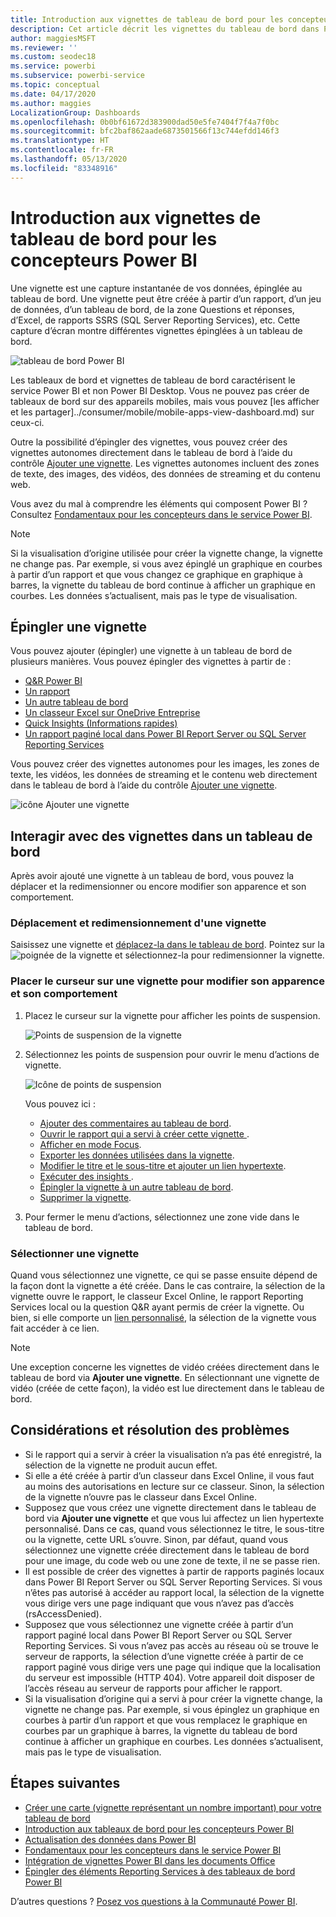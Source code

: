 ```yaml
---
title: Introduction aux vignettes de tableau de bord pour les concepteurs Power BI
description: Cet article décrit les vignettes du tableau de bord dans Power BI, notamment celles créées à partir de rapports SQL Server Reporting Services (SSRS).
author: maggiesMSFT
ms.reviewer: ''
ms.custom: seodec18
ms.service: powerbi
ms.subservice: powerbi-service
ms.topic: conceptual
ms.date: 04/17/2020
ms.author: maggies
LocalizationGroup: Dashboards
ms.openlocfilehash: 0b0bf61672d383900dad50e5fe7404f7f4a7f0bc
ms.sourcegitcommit: bfc2baf862aade6873501566f13c744efdd146f3
ms.translationtype: HT
ms.contentlocale: fr-FR
ms.lasthandoff: 05/13/2020
ms.locfileid: "83348916"
---
```

# <a name="intro-to-dashboard-tiles-for-power-bi-designers"></a>Introduction aux vignettes de tableau de bord pour les concepteurs Power BI

Une vignette est une capture instantanée de vos données, épinglée au tableau de bord. Une vignette peut être créée à partir d’un rapport, d’un jeu de données, d’un tableau de bord, de la zone Questions et réponses, d’Excel, de rapports SSRS (SQL Server Reporting Services), etc.  Cette capture d’écran montre différentes vignettes épinglées à un tableau de bord.

![tableau de bord Power BI](media/service-dashboard-tiles/power-bi-dashboard.png)

Les tableaux de bord et vignettes de tableau de bord caractérisent le service Power BI et non Power BI Desktop. Vous ne pouvez pas créer de tableaux de bord sur des appareils mobiles, mais vous pouvez [les afficher et les partager]../consumer/mobile/mobile-apps-view-dashboard.md) sur ceux-ci.

Outre la possibilité d’épingler des vignettes, vous pouvez créer des vignettes autonomes directement dans le tableau de bord à l’aide du contrôle [Ajouter une vignette](service-dashboard-add-widget.md). Les vignettes autonomes incluent des zones de texte, des images, des vidéos, des données de streaming et du contenu web.

Vous avez du mal à comprendre les éléments qui composent Power BI ? Consultez [Fondamentaux pour les concepteurs dans le service Power BI](../fundamentals/service-basic-concepts.md).

> [!NOTE]
> Si la visualisation d’origine utilisée pour créer la vignette change, la vignette ne change pas.  Par exemple, si vous avez épinglé un graphique en courbes à partir d’un rapport et que vous changez ce graphique en graphique à barres, la vignette du tableau de bord continue à afficher un graphique en courbes. Les données s’actualisent, mais pas le type de visualisation.
> 
> 

## <a name="pin-a-tile"></a>Épingler une vignette
Vous pouvez ajouter (épingler) une vignette à un tableau de bord de plusieurs manières. Vous pouvez épingler des vignettes à partir de :

* [Q&R Power BI](service-dashboard-pin-tile-from-q-and-a.md)
* [Un rapport](service-dashboard-pin-tile-from-report.md)
* [Un autre tableau de bord](service-pin-tile-to-another-dashboard.md)
* [Un classeur Excel sur OneDrive Entreprise](service-dashboard-pin-tile-from-excel.md)
* [Quick Insights (Informations rapides)](service-insights.md)
* [Un rapport paginé local dans Power BI Report Server ou SQL Server Reporting Services](https://docs.microsoft.com/sql/reporting-services/pin-reporting-services-items-to-power-bi-dashboards)

Vous pouvez créer des vignettes autonomes pour les images, les zones de texte, les vidéos, les données de streaming et le contenu web directement dans le tableau de bord à l’aide du contrôle [Ajouter une vignette](service-dashboard-add-widget.md).

  ![icône Ajouter une vignette](media/service-dashboard-tiles/add_widgetnew.png)

## <a name="interact-with-tiles-on-a-dashboard"></a>Interagir avec des vignettes dans un tableau de bord
Après avoir ajouté une vignette à un tableau de bord, vous pouvez la déplacer et la redimensionner ou encore modifier son apparence et son comportement.

### <a name="move-and-resize-a-tile"></a>Déplacement et redimensionnement d'une vignette
Saisissez une vignette et [déplacez-la dans le tableau de bord](service-dashboard-edit-tile.md). Pointez sur la ![poignée de la vignette](media/service-dashboard-tiles/resize-handle.jpg) et sélectionnez-la pour redimensionner la vignette.

### <a name="hover-over-a-tile-to-change-the-appearance-and-behavior"></a>Placer le curseur sur une vignette pour modifier son apparence et son comportement
1. Placez le curseur sur la vignette pour afficher les points de suspension.
   
    ![Points de suspension de la vignette](media/service-dashboard-tiles/ellipses_new.png)
2. Sélectionnez les points de suspension pour ouvrir le menu d’actions de vignette.
   
    ![Icône de points de suspension](media/service-dashboard-tiles/power-bi-tile-menu.png)
   
    Vous pouvez ici :
   
     * [Ajouter des commentaires au tableau de bord](../consumer/end-user-comment.md).
     * [Ouvrir le rapport qui a servi à créer cette vignette ](../consumer/end-user-reports.md).  
     * [Afficher en mode Focus](../consumer/end-user-focus.md).   
     * [Exporter les données utilisées dans la vignette](../visuals/power-bi-visualization-export-data.md).
     * [Modifier le titre et le sous-titre et ajouter un lien hypertexte](service-dashboard-edit-tile.md). 
     * [Exécuter des insights ](service-insights.md). 
     * [Épingler la vignette à un autre tableau de bord](service-pin-tile-to-another-dashboard.md).
     * [Supprimer la vignette](service-dashboard-edit-tile.md).

3. Pour fermer le menu d’actions, sélectionnez une zone vide dans le tableau de bord.

### <a name="select-a-tile"></a>Sélectionner une vignette
Quand vous sélectionnez une vignette, ce qui se passe ensuite dépend de la façon dont la vignette a été créée. Dans le cas contraire, la sélection de la vignette ouvre le rapport, le classeur Excel Online, le rapport Reporting Services local ou la question Q&R ayant permis de créer la vignette. Ou bien, si elle comporte un [lien personnalisé](service-dashboard-edit-tile.md), la sélection de la vignette vous fait accéder à ce lien.

> [!NOTE]
> Une exception concerne les vignettes de vidéo créées directement dans le tableau de bord via **Ajouter une vignette**. En sélectionnant une vignette de vidéo (créée de cette façon), la vidéo est lue directement dans le tableau de bord.   
> 
> 

## <a name="considerations-and-troubleshooting"></a>Considérations et résolution des problèmes

* Si le rapport qui a servir à créer la visualisation n’a pas été enregistré, la sélection de la vignette ne produit aucun effet.
* Si elle a été créée à partir d’un classeur dans Excel Online, il vous faut au moins des autorisations en lecture sur ce classeur. Sinon, la sélection de la vignette n’ouvre pas le classeur dans Excel Online.
* Supposez que vous créez une vignette directement dans le tableau de bord via **Ajouter une vignette** et que vous lui affectez un lien hypertexte personnalisé. Dans ce cas, quand vous sélectionnez le titre, le sous-titre ou la vignette, cette URL s’ouvre. Sinon, par défaut, quand vous sélectionnez une vignette créée directement dans le tableau de bord pour une image, du code web ou une zone de texte, il ne se passe rien.
* Il est possible de créer des vignettes à partir de rapports paginés locaux dans Power BI Report Server ou SQL Server Reporting Services. Si vous n’êtes pas autorisé à accéder au rapport local, la sélection de la vignette vous dirige vers une page indiquant que vous n’avez pas d’accès (rsAccessDenied).
* Supposez que vous sélectionnez une vignette créée à partir d’un rapport paginé local dans Power BI Report Server ou SQL Server Reporting Services. Si vous n’avez pas accès au réseau où se trouve le serveur de rapports, la sélection d’une vignette créée à partir de ce rapport paginé vous dirige vers une page qui indique que la localisation du serveur est impossible (HTTP 404). Votre appareil doit disposer de l’accès réseau au serveur de rapports pour afficher le rapport.
* Si la visualisation d’origine qui a servi à pour créer la vignette change, la vignette ne change pas. Par exemple, si vous épinglez un graphique en courbes à partir d’un rapport et que vous remplacez le graphique en courbes par un graphique à barres, la vignette du tableau de bord continue à afficher un graphique en courbes. Les données s’actualisent, mais pas le type de visualisation.

## <a name="next-steps"></a>Étapes suivantes
- [Créer une carte (vignette représentant un nombre important) pour votre tableau de bord](../visuals/power-bi-visualization-card.md)
- [Introduction aux tableaux de bord pour les concepteurs Power BI](service-dashboards.md)  
- [Actualisation des données dans Power BI](../connect-data/refresh-data.md)
- [Fondamentaux pour les concepteurs dans le service Power BI](../fundamentals/service-basic-concepts.md)
- [Intégration de vignettes Power BI dans les documents Office](https://powerbi.microsoft.com/blog/integrating-power-bi-tiles-into-office-documents/)
- [Épingler des éléments Reporting Services à des tableaux de bord Power BI](https://msdn.microsoft.com/library/mt604784.aspx)

D’autres questions ? [Posez vos questions à la Communauté Power BI](https://community.powerbi.com/).
